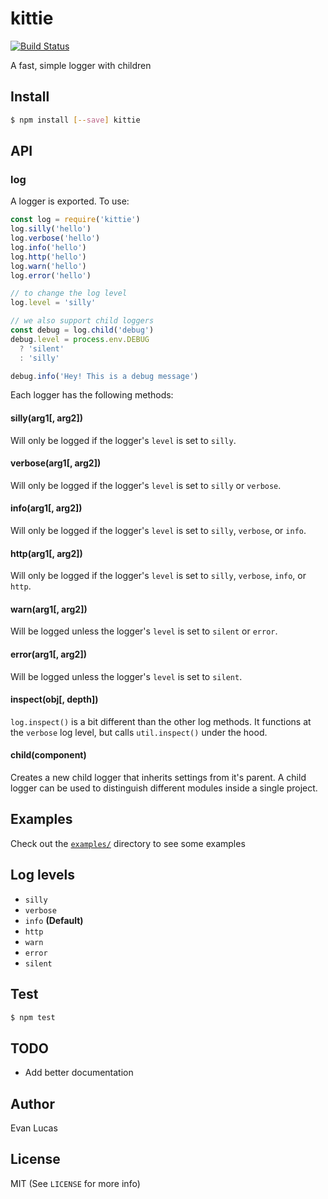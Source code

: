 # kittie

[![Build Status](https://travis-ci.org/evanlucas/kittie.svg)](https://travis-ci.org/evanlucas/kittie)

A fast, simple logger with children

## Install

```bash
$ npm install [--save] kittie
```

## API

### log

A logger is exported. To use:

```js
const log = require('kittie')
log.silly('hello')
log.verbose('hello')
log.info('hello')
log.http('hello')
log.warn('hello')
log.error('hello')

// to change the log level
log.level = 'silly'

// we also support child loggers
const debug = log.child('debug')
debug.level = process.env.DEBUG
  ? 'silent'
  : 'silly'

debug.info('Hey! This is a debug message')
```

Each logger has the following methods:

#### silly(arg1[, arg2])

Will only be logged if the logger's `level` is set to `silly`.

#### verbose(arg1[, arg2])

Will only be logged if the logger's `level` is set to `silly` or `verbose`.

#### info(arg1[, arg2])

Will only be logged if the logger's `level` is set to `silly`, `verbose`, or
`info`.

#### http(arg1[, arg2])

Will only be logged if the logger's `level` is set to `silly`, `verbose`,
`info`, or `http`.

#### warn(arg1[, arg2])

Will be logged unless the logger's `level` is set to `silent` or `error`.

#### error(arg1[, arg2])

Will be logged unless the logger's `level` is set to `silent`.

#### inspect(obj[, depth])

`log.inspect()` is a bit different than the other log methods. It functions
at the `verbose` log level, but calls `util.inspect()` under the hood.

#### child(component)

Creates a new child logger that inherits settings from it's parent.
A child logger can be used to distinguish different modules inside
a single project.

## Examples

Check out the [`examples/`](examples/) directory to see some examples

## Log levels

* `silly`
* `verbose`
* `info` **(Default)**
* `http`
* `warn`
* `error`
* `silent`

## Test

```bash
$ npm test
```

## TODO

* Add better documentation

## Author

Evan Lucas

## License

MIT (See `LICENSE` for more info)
